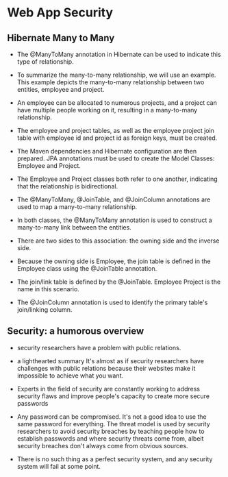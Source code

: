 # Web App Security

## Hibernate Many to Many

* The @ManyToMany annotation in Hibernate can be used to indicate this type of relationship.

* To summarize the many-to-many relationship, we will use an example. This example depicts the many-to-many relationship between two entities, employee and project.

* An employee can be allocated to numerous projects, and a project can have multiple people working on it, resulting in a many-to-many relationship.

* The employee and project tables, as well as the employee project join table with employee id and project id as foreign keys, must be created.

* The Maven dependencies and Hibernate configuration are then prepared. JPA annotations must be used to create the Model Classes: Employee and Project.

* The Employee and Project classes both refer to one another, indicating that the relationship is bidirectional.

* The @ManyToMany, @JoinTable, and @JoinColumn annotations are used to map a many-to-many relationship.

* In both classes, the @ManyToMany annotation is used to construct a many-to-many link between the entities.

* There are two sides to this association: the owning side and the inverse side.

* Because the owning side is Employee, the join table is defined in the Employee class using the @JoinTable annotation.

* The join/link table is defined by the @JoinTable. Employee Project is the name in this scenario.

* The @JoinColumn annotation is used to identify the primary table's join/linking column.

## Security: a humorous overview

* security researchers have a problem with public relations.

* a lighthearted summary It's almost as if security researchers have challenges with public relations because their websites make it impossible to achieve what you want.
* Experts in the field of security are constantly working to address security flaws and improve people's capacity to create more secure passwords
* Any password can be compromised. It's not a good idea to use the same password for everything. The threat model is used by security researchers to avoid security breaches by teaching people how to establish passwords and where security threats come from, albeit security breaches don't always come from obvious sources.
* There is no such thing as a perfect security system, and any security system will fail at some point.
